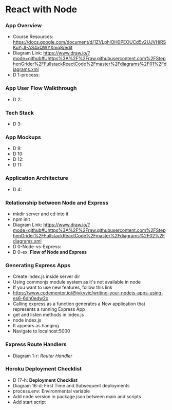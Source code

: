 # React with Node

### App Overview
* Course Resources: https://docs.google.com/document/d/1ZVLphlOH0PEOUCd5v2UJVHiRSKuYjJI-AS4xQWYXmq8/edit
* Diagram Link: https://www.draw.io/?mode=github#Uhttps%3A%2F%2Fraw.githubusercontent.com%2FStephenGrider%2FFullstackReactCode%2Fmaster%2Fdiagrams%2F01%2Fdiagrams.xml
* D 1-process:

### App User Flow Walkthrough
* D 2:

### Tech Stack
* D 3:

### App Mockups
* D 9:
* D 10:
* D 12:
* D 11:

### Application Architecture
* D 4:

### Relationship between Node and Express
* mkdir server and cd into it
* npm init
* Diagram Link: https://www.draw.io/?mode=github#Uhttps%3A%2F%2Fraw.githubusercontent.com%2FStephenGrider%2FFullstackReactCode%2Fmaster%2Fdiagrams%2F02%2Fdiagrams.xml
* D 0-Node-vs-Express:
* D 0-ex: **Flow of Node and Express**

### Generating Express Apps
* Create index.js inside server dir
* Using commonjs module system as it's not available in node 
* If you want to use new features, follow this link
* https://www.codementor.io/@iykyvic/writing-your-nodejs-apps-using-es6-6dh0edw2o
* Calling express as a function generates a New application that represents a running Express App
* get and listen methods in index.js
* node index.js
* It appears as hanging
* Navigate to localhost:5000

### Express Route Handlers
* Diagram 1-r: *Router Handler*

### Heroku Deployment Checklist
* D 17-h: **Deployment Checklist**
* Diagram 16-d: First Time and Subsequent deployments
* process.env: Environmental variable
* Add node version in package.json between main and scripts
* Add start script
